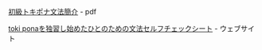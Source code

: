 [初級トキポナ文法簡介](https://notolite.github.io/tokipona_bunpou/tokipona_grammar.pdf) - pdf

[toki ponaを独習し始めたひとのための文法セルフチェックシート](https://notolite.github.io/tokipona_bunpou/checklist/) - ウェブサイト
